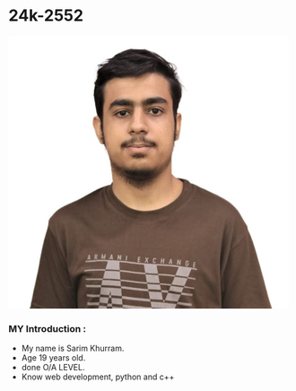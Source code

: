 # 24k-2552

![My image](profilepicture.jpg)
### MY Introduction :
- My name is Sarim Khurram.
- Age 19 years old.
- done O/A LEVEL.
- Know web development, python and c++
